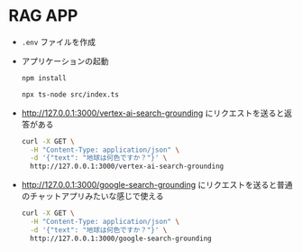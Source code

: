 # RAG APP

- `.env` ファイルを作成

- アプリケーションの起動

  ```sh
  npm install
  ```

  ```sh
  npx ts-node src/index.ts
  ```

- http://127.0.0.1:3000/vertex-ai-search-grounding にリクエストを送ると返答がある

  ```sh
  curl -X GET \
    -H "Content-Type: application/json" \
    -d '{"text": "地球は何色ですか？"}' \
    http://127.0.0.1:3000/vertex-ai-search-grounding
  ```

- http://127.0.0.1:3000/google-search-grounding にリクエストを送ると普通のチャットアプリみたいな感じで使える

  ```sh
  curl -X GET \
    -H "Content-Type: application/json" \
    -d '{"text": "地球は何色ですか？"}' \
    http://127.0.0.1:3000/google-search-grounding
  ```

